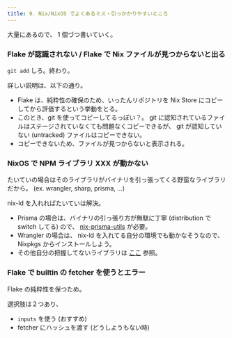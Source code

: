 ```yaml
---
title: 9. Nix/NixOS でよくあるミス・引っかかりやすいところ
---
```


大量にあるので、 1 個づつ書いていく。

### Flake が認識されない / Flake で Nix ファイルが見つからないと出る

`git add` しろ。終わり。

詳しい説明は、以下の通り。

- Flake は、純粋性の確保のため、いったんリポジトリを Nix Store にコピーしてから評価するという挙動をとる。
- このとき、git を使ってコピーしてるっぽい？。 git に認知されているファイルはステージされていなくても問題なくコピーできるが、 git が認知していない (untracked) ファイルはコピーできない。
- コピーできないため、ファイルが見つからないと表示される。

### NixOS で NPM ライブラリ XXX が動かない

たいていの場合はそのライブラリがバイナリを引っ張ってくる野蛮なライブラリだから。 (ex. wrangler, sharp, prisma, ...)

nix-ld を入れればたいていは解決。

- Prisma の場合は、バイナリの引っ張り方が無駄に丁寧 (distribution で switch してる) ので、 [nix-prisma-utils](https://github.com/VanCoding/nix-prisma-utils) が必要。
- Wrangler の場合は、 nix-ld を入れてる自分の環境でも動かなそうなので、 Nixpkgs からインストールしよう。
- その他自分の把握してないライブラリは [ここ](https://zenn.dev/asa1984/scraps/17fe60c1b2ccc2) 参照。

### Flake で builtin の fetcher を使うとエラー

Flake の純粋性を保つため。

選択肢は２つあり、

- `inputs` を使う (おすすめ)
- fetcher にハッシュを渡す (どうしようもない時)
